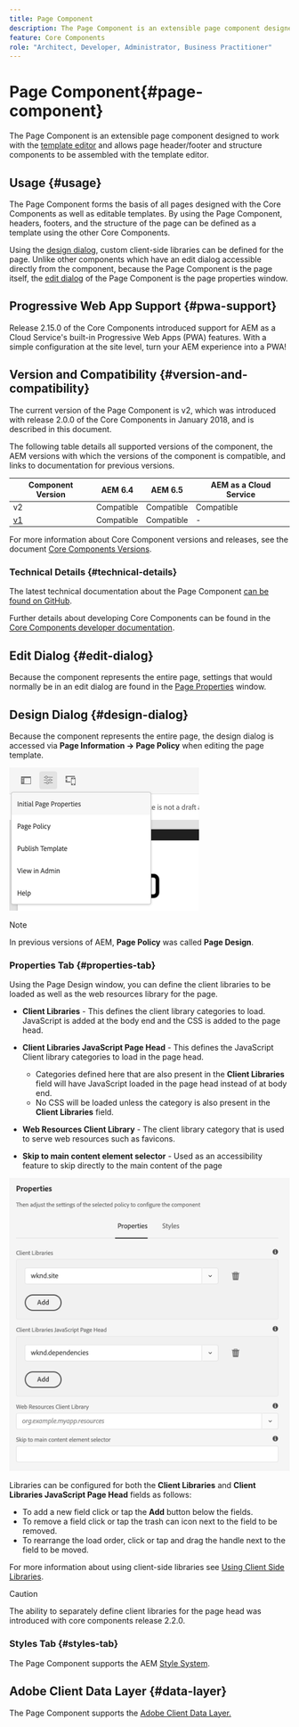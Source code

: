 ```yaml
---
title: Page Component
description: The Page Component is an extensible page component designed to work with the template editor and allow page header/footer and structure components to be assembled with the template editor.
feature: Core Components
role: "Architect, Developer, Administrator, Business Practitioner"
---
```


# Page Component{#page-component}

The Page Component is an extensible page component designed to work with the [template editor](https://docs.adobe.com/content/help/en/experience-manager-cloud-service/sites/authoring/features/templates.html) and allows page header/footer and structure components to be assembled with the template editor.

## Usage {#usage}

The Page Component forms the basis of all pages designed with the Core Components as well as editable templates. By using the Page Component, headers, footers, and the structure of the page can be defined as a template using the other Core Components.

Using the [design dialog](#design-dialog), custom client-side libraries can be defined for the page. Unlike other components which have an edit dialog accessible directly from the component, because the Page Component is the page itself, the [edit dialog](#edit-dialog) of the Page Component is the page properties window.

## Progressive Web App Support {#pwa-support}

Release 2.15.0 of the Core Components introduced support for AEM as a Cloud Service's built-in Progressive Web Apps (PWA) features. With a simple configuration at the site level, turn your AEM experience into a PWA!

## Version and Compatibility {#version-and-compatibility}

The current version of the Page Component is v2, which was introduced with release 2.0.0 of the Core Components in January 2018, and is described in this document.

The following table details all supported versions of the component, the AEM versions with which the versions of the component is compatible, and links to documentation for previous versions.

|Component Version|AEM 6.4|AEM 6.5|AEM as a Cloud Service|
|---|---|---|---|
|v2|Compatible|Compatible|Compatible|
|[v1](v1/page-v1.md)|Compatible|Compatible|-|

For more information about Core Component versions and releases, see the document [Core Components Versions](/help/versions.md).

### Technical Details {#technical-details}

The latest technical documentation about the Page Component [can be found on GitHub](https://adobe.com/go/aem_cmp_tech_page_v2).

Further details about developing Core Components can be found in the [Core Components developer documentation](/help/developing/overview.md).

## Edit Dialog {#edit-dialog}

Because the component represents the entire page, settings that would normally be in an edit dialog are found in the [Page Properties](https://docs.adobe.com/content/help/en/experience-manager-cloud-service/sites/authoring/fundamentals/page-properties.html) window.

## Design Dialog {#design-dialog}

Because the component represents the entire page, the design dialog is accessed via **Page Information -&gt; Page Policy** when editing the page template.

![Page Policy](/help/assets/page-policy.png)

>[!NOTE]
>
>In previous versions of AEM, **Page Policy** was called **Page Design**.

### Properties Tab {#properties-tab}

Using the Page Design window, you can define the client libraries to be loaded as well as the web resources library for the page.

* **Client Libraries** - This defines the client library categories to load. JavaScript is added at the body end and the CSS is added to the page head.
* **Client Libraries JavaScript Page Head** - This defines the JavaScript Client library categories to load in the page head.
  * Categories defined here that are also present in the **Client Libraries** field will have JavaScript loaded in the page head instead of at body end.  
  * No CSS will be loaded unless the category is also present in the **Client Libraries** field.

* **Web Resources Client Library** - The client library category that is used to serve web resources such as favicons.

* **Skip to main content element selector** - Used as an accessibility feature to skip directly to the main content of the page

![Page Component design dialog](/help/assets/page-design.png)

Libraries can be configured for both the **Client Libraries** and **Client Libraries JavaScript Page Head** fields as follows:

* To add a new field click or tap the **Add** button below the fields.
* To remove a field click or tap the trash can icon next to the field to be removed.
* To rearrange the load order, click or tap and drag the handle next to the field to be moved.

For more information about using client-side libraries see [Using Client Side Libraries](https://helpx.adobe.com/experience-manager/6-5/sites/developing/using/clientlibs.html).

>[!CAUTION]
>
>The ability to separately define client libraries for the page head was introduced with core components release 2.2.0.

### Styles Tab {#styles-tab}

The Page Component supports the AEM [Style System](/help/get-started/authoring.md#component-styling).

## Adobe Client Data Layer {#data-layer}

The Page Component supports the [Adobe Client Data Layer.](/help/developing/data-layer/overview.md)
